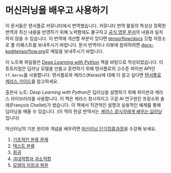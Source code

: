 # 머신러닝을 배우고 사용하기

이 문서들은 텐서플로 커뮤니티에서 번역했습니다. 커뮤니티 번역 활동의 특성상 정확한 번역과 최신 내용을 반영하기 위해 노력함에도 불구하고
[공식 영문 문서](https://www.tensorflow.org/?hl=en)의 내용과 일치하지 않을 수 있습니다. 이 번역에 개선할 부분이
있다면 [tensorflow/docs](https://github.com/tensorflow/docs) 깃헙 저장소로 풀 리퀘스트를 보내주시기
바랍니다. 문서 번역이나 리뷰에 참여하려면
[docs-ko@tensorflow.org](https://groups.google.com/a/tensorflow.org/forum/#!forum/docs-ko)로
메일을 보내주시기 바랍니다.

이 노트북 파일들은 *[Deep Learning with Python](https://books.google.com/books?id=Yo3CAQAACAAJ)* 책을 바탕으로 작성되었습니다. 이 튜토리얼은 딥러닝 모델을 만들고 훈련하기 위해 텐서플로의 고수준 파이썬 API인 `tf.keras`를 사용합니다. 텐서플로와 케라스(Keras)에 대해 더 알고 싶다면 [텐서플로 케라스 가이드](../../guide/keras.
)를 참고하세요.

출판사 노트: *Deep Learning with Python*은 딥러닝을 설명하기 위해 파이썬과 케라스 라이브러리를 사용합니다. 이 책은 케라스 창시자이고 구글 AI 연구원인 프랑소와 숄레(François Chollet)가 썼습니다. 이 책에서 직관적인 설명과 실용적인 예제를 통해 딥러닝을 배울 수 있습니다. (이 책의 한글 번역서는 *[케라스 창시자에게 배우는 딥러닝](https://books.google.co.kr/books?id=EJV5DwAAQBAJ)* 입니다)

머신러닝의 기본 원리와 개념을 배우려면
[머신러닝 단기집중과정](https://developers.google.com/machine-learning/crash-course/)을
수강해 보세요.

1. [기초적인 분류 문제](./basic_classification.ipynb)
2. [텍스트 분류](./basic_text_classification.ipynb)
3. [회귀](./basic_regression.ipynb)
4. [과대적합과 과소적합](./overfit_and_underfit.ipynb)
5. [모델의 저장과 복원](./save_and_restore_models.ipynb)
